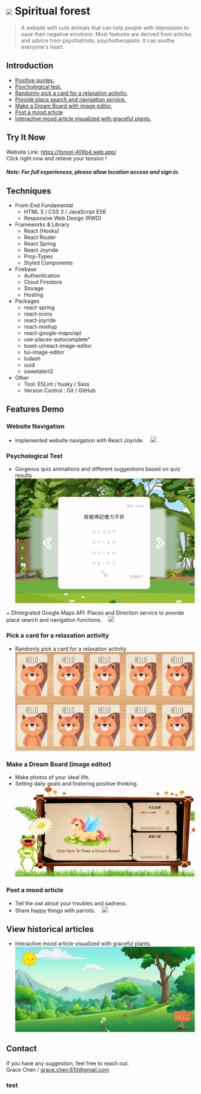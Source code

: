 # <img width="45px" src="public/favicon.ico"/> Spiritual forest
> A website with cute animals that can help people with depression to ease their negative emotions. Most features are derived from articles and advice from psychiatrists, psychotherapists. It can soothe everyone's heart.

## Introduction
<ul>
<li><a href="#Website-Navigation">Positive quotes.</a></li>
<li><a href="#Psychological-Test">Psychological test.</a></li>
<li><a href="#Pick-a-card-for-a-relaxation-activity">Randomly pick a card for a relaxation activity.</a></li>
<li><a href="#map">Provide place search and navigation service.</a></li>
<li><a href="#Make-a-Dream-Board-(image editor)">Make a Dream Board with image editor.</a></li>
<li><a href="#Post-a-mood-article">Post a mood article</a></li>
<li><a href="#View-historical-articles">Interactive mood article visualized with graceful plants.</a></li>
</ul> 


## Try It Now
Website Link: <https://forest-406b4.web.app/><br/>
Click right now and relieve your tension ! </br>
##### <em>Note: For full experiences, please allow location access and sign in. </em>

## Techniques
+ Front-End Fundamental
  + HTML 5 / CSS 3 / JavaScript ES6
  + Responsive Web Design (RWD)
+ Frameworks & Library
  + React (Hooks)
  + React Router
  + React Spring
  + React Joyride
  + Prop-Types
  + Styled Components
+ Firebase
  + Authentication
  + Cloud Firestore
  + Storage
  + Hosting
+ Packages
  + react-spring
  + react-icons
  + react-joyride
  + react-mixitup
  + react-google-maps/api
  + use-places-autocomplete"
  + toast-ui/react-image-editor
  + tui-image-editor
  + lodash
  + uuid
  + sweetalert2
+ Other
  + Tool: ESLint / husky / Sass
  + Version Control : Git / GitHub

## Features Demo
### Website Navigation 
+ Implemented website navigation with React Joyride.
&emsp;<img src="./public/readme_demo/navigation.gif"/> 


### Psychological Test
+ Gorgeous quiz animations and different suggestions based on quiz results
&emsp;<img src="./public/readme_demo/quiz.gif"/>

<div id="map"></div>
+ DIntegrated Google Maps API: Places and Direction service to provide place search and navigation functions.
&emsp;<img src="./public/readme_demo/map.gif"/>


### Pick a card for a relaxation activity
+ Randomly pick a card for a relaxation activity.
&emsp;<img src="./public/readme_demo/card3.gif"/>

### Make a Dream Board (image editor)
+ Make photos of your ideal life.
+ Setting daily goals and fostering positive thinking.
&emsp;<img src="./public/readme_demo/record.gif"/>

### Post a mood article
+ Tell the owl about your troubles and sadness.
+ Share happy things with parrots.
&emsp;<img src="./public/readme_demo/post.gif"/>

## View historical articles
+ Interactive mood article visualized with graceful plants.
&emsp;<img src="./public/readme_demo/plants.gif"/>

## Contact  
If you have any suggestion, feel free to reach out.  
Grace Chen / grace.chen.610@gmail.com



### test